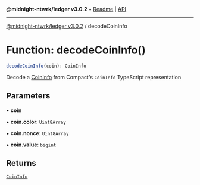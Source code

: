 **@midnight-ntwrk/ledger v3.0.2** • [Readme](../README.md) \| [API](../globals.md)

***

[@midnight-ntwrk/ledger v3.0.2](../README.md) / decodeCoinInfo

# Function: decodeCoinInfo()

```ts
decodeCoinInfo(coin): CoinInfo
```

Decode a [CoinInfo](../type-aliases/CoinInfo.md) from Compact's `CoinInfo` TypeScript representation

## Parameters

• **coin**

• **coin\.color**: `Uint8Array`

• **coin\.nonce**: `Uint8Array`

• **coin\.value**: `bigint`

## Returns

[`CoinInfo`](../type-aliases/CoinInfo.md)
